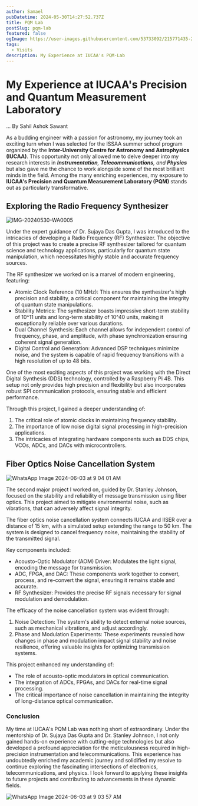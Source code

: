 ```yaml
---
author: Samael
pubDatetime: 2024-05-30T14:27:52.737Z
title: PQM Lab
postSlug: pqm-lab
featured: false
ogImage: https://user-images.githubusercontent.com/53733092/215771435-25408246-2309-4f8b-a781-1f3d93bdf0ec.png
tags:
  - Visits
description: My Experience at IUCAA's PQM-Lab
---
```




# My Experience at IUCAA's Precision and Quantum Measurement Laboratory

... By Sahil Ashok Sawant

As a budding engineer with a passion for astronomy, my journey took an exciting turn when I was selected for the ISSAA summer school program organized by the **Inter-University Centre for Astronomy and Astrophysics (IUCAA)**. This opportunity not only allowed me to delve deeper into my research interests in _**Instrumentation**, **Telecommunications**, and **Physics**_ but also gave me the chance to work alongside some of the most brilliant minds in the field. Among the many enriching experiences, my exposure to **IUCAA's Precision and Quantum Measurement Laboratory (PQM)** stands out as particularly transformative.

## Exploring the Radio Frequency Synthesizer

![IMG-20240530-WA0005](https://github.com/Auriel3003/samael/assets/103866475/89383a2d-4c28-4f7b-98d3-27b79f9958ed)


Under the expert guidance of Dr. Sujaya Das Gupta, I was introduced to the intricacies of developing a Radio Frequency (RF) Synthesizer. The objective of this project was to create a precise RF synthesizer tailored for quantum science and technology applications, particularly for quantum state manipulation, which necessitates highly stable and accurate frequency sources.

The RF synthesizer we worked on is a marvel of modern engineering, featuring:
* Atomic Clock Reference (10 MHz): This ensures the synthesizer's high precision and stability, a critical component for maintaining the integrity of quantum state manipulations.
* Stability Metrics: The synthesizer boasts impressive short-term stability of 10^11 units and long-term stability of 10^40 units, making it exceptionally reliable over various durations.
* Dual Channel Synthesis: Each channel allows for independent control of frequency, phase, and amplitude, with phase synchronization ensuring coherent signal generation.
* Digital Control and Generation: Advanced DSP techniques minimize noise, and the system is capable of rapid frequency transitions with a high resolution of up to 48 bits.

One of the most exciting aspects of this project was working with the Direct Digital Synthesis (DDS) technology, controlled by a Raspberry Pi 4B. This setup not only provides high precision and flexibility but also incorporates robust SPI communication protocols, ensuring stable and efficient performance.

Through this project, I gained a deeper understanding of:
1. The critical role of atomic clocks in maintaining frequency stability.
2. The importance of low noise digital signal processing in high-precision applications.
3. The intricacies of integrating hardware components such as DDS chips, VCOs, ADCs, and DACs with microcontrollers.

## Fiber Optics Noise Cancellation System

![WhatsApp Image 2024-06-03 at 9 04 01 AM](https://github.com/Auriel3003/samael/assets/103866475/62edf4b6-9e70-4e56-9f4e-8e8c176323a5)


The second major project I worked on, guided by Dr. Stanley Johnson, focused on the stability and reliability of message transmission using fiber optics. This project aimed to mitigate environmental noise, such as vibrations, that can adversely affect signal integrity.

The fiber optics noise cancellation system connects IUCAA and IISER over a distance of 15 km, with a simulated setup extending the range to 50 km. The system is designed to cancel frequency noise, maintaining the stability of the transmitted signal.

Key components included:
* Acousto-Optic Modulator (AOM) Driver: Modulates the light signal, encoding the message for transmission.
* ADC, FPGA, and DAC: These components work together to convert, process, and re-convert the signal, ensuring it remains stable and accurate.
* RF Synthesizer: Provides the precise RF signals necessary for signal modulation and demodulation.

The efficacy of the noise cancellation system was evident through:
1. Noise Detection: The system's ability to detect external noise sources, such as mechanical vibrations, and adjust accordingly.
2. Phase and Modulation Experiments: These experiments revealed how changes in phase and modulation impact signal stability and noise resilience, offering valuable insights for optimizing transmission systems.

This project enhanced my understanding of:
* The role of acousto-optic modulators in optical communication.
* The integration of ADCs, FPGAs, and DACs for real-time signal processing.
* The critical importance of noise cancellation in maintaining the integrity of long-distance optical communication.

### Conclusion
My time at IUCAA's PQM Lab was nothing short of extraordinary. Under the mentorship of Dr. Sujaya Das Gupta and Dr. Stanley Johnson, I not only gained hands-on experience with cutting-edge technologies but also developed a profound appreciation for the meticulousness required in high-precision instrumentation and telecommunications. This experience has undoubtedly enriched my academic journey and solidified my resolve to continue exploring the fascinating intersections of electronics, telecommunications, and physics. I look forward to applying these insights to future projects and contributing to advancements in these dynamic fields.

![WhatsApp Image 2024-06-03 at 9 03 57 AM](https://github.com/Auriel3003/samael/assets/103866475/e0e2083c-873f-4812-a84c-beb539735638)

